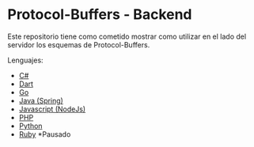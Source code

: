 # Protocol-Buffers - Backend

Este repositorio tiene como cometido mostrar como utilizar en el lado del servidor los esquemas de Protocol-Buffers.

Lenguajes:
* [C#](./csharp)
* [Dart](./dart)
* [Go](./go)
* [Java (Spring)](./java)
* [Javascript (NodeJs)](./nodejs)
* [PHP](./php)
* [Python](./python)
* [Ruby](./ruby) *Pausado
